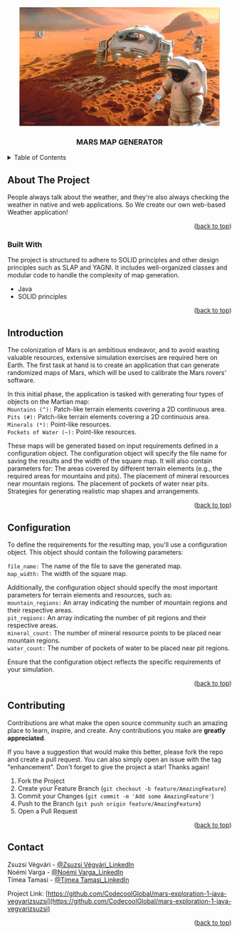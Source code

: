 <a name="readme-top"></a>


<!-- PROJECT LOGO -->
<br />
<div align="center">

![Mars](https://github.com/CodecoolGlobal/mars-exploration-1-java-vegvarizsuzsi/blob/development/src/main/resources/mars-mission.jpg)

<h3 align="center">MARS MAP GENERATOR</h3>
</div>



<!-- TABLE OF CONTENTS -->
<details>
  <summary>Table of Contents</summary>
  <ol>
    <li>
      <a href="#about-the-project">About The Project</a>
      <ul>
        <li><a href="#built-with">Built With</a></li>
      </ul>
    </li>
    <li>
      <a href="#introduction">Introduction</a></li>
    <li><a href="#configuration">Configuration</a></li>   
    <li><a href="#contributing">Contributing</a></li>
    <li><a href="#contact">Contact</a></li>    
  </ol>
</details>



<!-- ABOUT THE PROJECT -->
## About The Project

People always talk about the weather, and they're also always checking the weather in native and web applications. So We create our own web-based Weather application!
<p align="right">(<a href="#readme-top">back to top</a>)</p>



### Built With

The project is structured to adhere to SOLID principles and other design principles such as SLAP and YAGNI. It includes well-organized classes and modular code to handle the complexity of map generation.

* Java
* SOLID principles



<p align="right">(<a href="#readme-top">back to top</a>)</p>


<!-- INTRODUCTION -->
## Introduction

The colonization of Mars is an ambitious endeavor, and to avoid wasting valuable resources, extensive simulation exercises are required here on Earth.
The first task at hand is to create an application that can generate randomized maps of Mars, which will be used to calibrate the Mars rovers' software.

In this initial phase, the application is tasked with generating four types of objects on the Martian map:  
`Mountains (^):` Patch-like terrain elements covering a 2D continuous area.  
`Pits (#):` Patch-like terrain elements covering a 2D continuous area.   
`Minerals (*):` Point-like resources.  
`Pockets of Water (~):` Point-like resources.

These maps will be generated based on input requirements defined in a configuration object.
The configuration object will specify the file name for saving the results and the width of the square map. It will also contain parameters for:
The areas covered by different terrain elements (e.g., the required areas for mountains and pits).
The placement of mineral resources near mountain regions.
The placement of pockets of water near pits.
Strategies for generating realistic map shapes and arrangements.

<p align="right">(<a href="#readme-top">back to top</a>)</p>

## Configuration
To define the requirements for the resulting map, you'll use a configuration object. This object should contain the following parameters:

`file_name:` The name of the file to save the generated map.  
`map_width:` The width of the square map.  

Additionally, the configuration object should specify the most important parameters for terrain elements and resources, such as:  
`mountain_regions:` An array indicating the number of mountain regions and their respective areas.  
`pit_regions:` An array indicating the number of pit regions and their respective areas.  
`mineral_count:` The number of mineral resource points to be placed near mountain regions.  
`water_count:` The number of pockets of water to be placed near pit regions. 


Ensure that the configuration object reflects the specific requirements of your simulation.

<p align="right">(<a href="#readme-top">back to top</a>)</p>


<!-- CONTRIBUTING -->
## Contributing

Contributions are what make the open source community such an amazing place to learn, inspire, and create. Any contributions you make are **greatly appreciated**.

If you have a suggestion that would make this better, please fork the repo and create a pull request. You can also simply open an issue with the tag "enhancement".
Don't forget to give the project a star! Thanks again!

1. Fork the Project
2. Create your Feature Branch (`git checkout -b feature/AmazingFeature`)
3. Commit your Changes (`git commit -m 'Add some AmazingFeature'`)
4. Push to the Branch (`git push origin feature/AmazingFeature`)
5. Open a Pull Request

<p align="right">(<a href="#readme-top">back to top</a>)</p>


<!-- CONTACT -->
## Contact

Zsuzsi Végvári - [@Zsuzsi Végvári_LinkedIn](https://www.linkedin.com/in/zsuzsiv%C3%A9gv%C3%A1ri/)  
Noémi Varga - [@Noémi Varga_LinkedIn](https://www.linkedin.com/in/noemi-varga-ba021060?lipi=urn%3Ali%3Apage%3Ad_flagship3_profile_view_base_contact_details%3BVaz10imJQ9aW7%2FCOiHT8wg%3D%3D)  
Tímea Tamasi - [@Tímea Tamasi_LinkedIn](https://www.linkedin.com/in/timea-tamasi?lipi=urn%3Ali%3Apage%3Ad_flagship3_profile_view_base_contact_details%3B54R4iAY9QGay7%2Bw%2B8F89yA%3D%3D)  

Project Link: [https://github.com/CodecoolGlobal/mars-exploration-1-java-vegvarizsuzsi](https://github.com/CodecoolGlobal/mars-exploration-1-java-vegvarizsuzsi)

<p align="right">(<a href="#readme-top">back to top</a>)</p>

[def]: https://developer.mozilla.org/static/img/web-docs-sprite.22a6a085fc69.png


